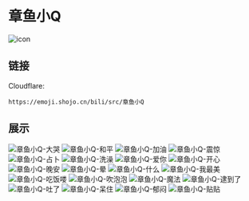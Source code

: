 # 章鱼小Q
![icon](https://emoji.shojo.cn/bili/src/章鱼小Q/icon.png)
## 链接
Cloudflare:
```
https://emoji.shojo.cn/bili/src/章鱼小Q
```
## 展示
![章鱼小Q-大哭](https://emoji.shojo.cn/bili/src/章鱼小Q/章鱼小Q-大哭.png)
![章鱼小Q-和平](https://emoji.shojo.cn/bili/src/章鱼小Q/章鱼小Q-和平.png)
![章鱼小Q-加油](https://emoji.shojo.cn/bili/src/章鱼小Q/章鱼小Q-加油.png)
![章鱼小Q-震惊](https://emoji.shojo.cn/bili/src/章鱼小Q/章鱼小Q-震惊.png)
![章鱼小Q-占卜](https://emoji.shojo.cn/bili/src/章鱼小Q/章鱼小Q-占卜.png)
![章鱼小Q-洗澡](https://emoji.shojo.cn/bili/src/章鱼小Q/章鱼小Q-洗澡.png)
![章鱼小Q-爱你](https://emoji.shojo.cn/bili/src/章鱼小Q/章鱼小Q-爱你.png)
![章鱼小Q-开心](https://emoji.shojo.cn/bili/src/章鱼小Q/章鱼小Q-开心.png)
![章鱼小Q-晚安](https://emoji.shojo.cn/bili/src/章鱼小Q/章鱼小Q-晚安.png)
![章鱼小Q-晕](https://emoji.shojo.cn/bili/src/章鱼小Q/章鱼小Q-晕.png)
![章鱼小Q-什么](https://emoji.shojo.cn/bili/src/章鱼小Q/章鱼小Q-什么.png)
![章鱼小Q-我最美](https://emoji.shojo.cn/bili/src/章鱼小Q/章鱼小Q-我最美.png)
![章鱼小Q-吃饭喽](https://emoji.shojo.cn/bili/src/章鱼小Q/章鱼小Q-吃饭喽.png)
![章鱼小Q-吹泡泡](https://emoji.shojo.cn/bili/src/章鱼小Q/章鱼小Q-吹泡泡.png)
![章鱼小Q-魔法](https://emoji.shojo.cn/bili/src/章鱼小Q/章鱼小Q-魔法.png)
![章鱼小Q-逮到了](https://emoji.shojo.cn/bili/src/章鱼小Q/章鱼小Q-逮到了.png)
![章鱼小Q-吐了](https://emoji.shojo.cn/bili/src/章鱼小Q/章鱼小Q-吐了.png)
![章鱼小Q-呆住](https://emoji.shojo.cn/bili/src/章鱼小Q/章鱼小Q-呆住.png)
![章鱼小Q-郁闷](https://emoji.shojo.cn/bili/src/章鱼小Q/章鱼小Q-郁闷.png)
![章鱼小Q-贴贴](https://emoji.shojo.cn/bili/src/章鱼小Q/章鱼小Q-贴贴.png)
